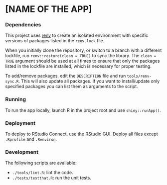 # [NAME OF THE APP]

### Dependencies
This project uses [renv](https://rstudio.github.io/renv/index.html)
to create an isolated environment
with specific versions of packages listed in the `renv.lock` file.

When you initially clone the repository,
or switch to a branch with a different lockfile,
run `renv::restore(clean = TRUE)` to sync the library.
The `clean = TRUE` argument should be used at all times
to ensure that only the packages listed in the lockfile are installed,
which is necessary for proper testing.

To add/remove packages, edit the `DESCRIPTION` file and run `tools/renv-sync.R`.
This will also update all packages.
If you want to install/update only specified packages you can list them as arguments to the script.

### Running
To run the app locally,
launch R in the project root and use `shiny::runApp()`.

### Deployment
To deploy to RStudio Connect, use the RStudio GUI.
Deploy all files except `.Rprofile` and `.Renviron`.

### Development
The following scripts are available:
* `./tools/lint.R`: lint the code.
* `./tests/testthat.R`: run the unit tests.
